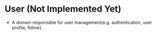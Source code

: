 # User (Not Implemented Yet)

* A domain responsible for user management(e.g. authentication, user profile, follow).
